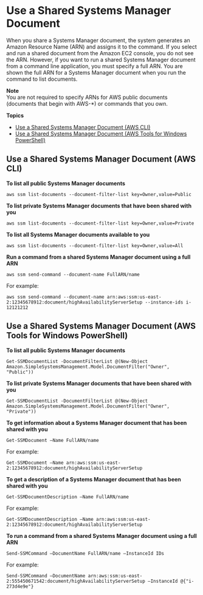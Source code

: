 # Use a Shared Systems Manager Document<a name="ssm-using-shared"></a>

When you share a Systems Manager document, the system generates an Amazon Resource Name \(ARN\) and assigns it to the command\. If you select and run a shared document from the Amazon EC2 console, you do not see the ARN\. However, if you want to run a shared Systems Manager document from a command line application, you must specify a full ARN\. You are shown the full ARN for a Systems Manager document when you run the command to list documents\. 

**Note**  
You are not required to specify ARNs for AWS public documents \(documents that begin with AWS\-\*\) or commands that you own\.

**Topics**
+ [Use a Shared Systems Manager Document \(AWS CLI\)](#ssm-using-shared-cli)
+ [Use a Shared Systems Manager Document \(AWS Tools for Windows PowerShell\)](#ssm-using-shared-ps)

## Use a Shared Systems Manager Document \(AWS CLI\)<a name="ssm-using-shared-cli"></a>

**To list all public Systems Manager documents**

```
aws ssm list-documents --document-filter-list key=Owner,value=Public
```

**To list private Systems Manager documents that have been shared with you**

```
aws ssm list-documents --document-filter-list key=Owner,value=Private
```

**To list all Systems Manager documents available to you**

```
aws ssm list-documents --document-filter-list key=Owner,value=All
```

**Run a command from a shared Systems Manager document using a full ARN**

```
aws ssm send-command --document-name FullARN/name
```

For example:

```
aws ssm send-command --document-name arn:aws:ssm:us-east-2:12345678912:document/highAvailabilityServerSetup --instance-ids i-12121212
```

## Use a Shared Systems Manager Document \(AWS Tools for Windows PowerShell\)<a name="ssm-using-shared-ps"></a>

**To list all public Systems Manager documents**

```
Get-SSMDocumentList -DocumentFilterList @(New-Object Amazon.SimpleSystemsManagement.Model.DocumentFilter("Owner", "Public"))
```

**To list private Systems Manager documents that have been shared with you**

```
Get-SSMDocumentList -DocumentFilterList @(New-Object Amazon.SimpleSystemsManagement.Model.DocumentFilter("Owner", "Private"))
```

**To get information about a Systems Manager document that has been shared with you**

```
Get-SSMDocument –Name FullARN/name
```

For example:

```
Get-SSMDocument –Name arn:aws:ssm:us-east-2:12345678912:document/highAvailabilityServerSetup
```

**To get a description of a Systems Manager document that has been shared with you**

```
Get-SSMDocumentDescription –Name FullARN/name
```

For example:

```
Get-SSMDocumentDescription –Name arn:aws:ssm:us-east-2:12345678912:document/highAvailabilityServerSetup
```

**To run a command from a shared Systems Manager document using a full ARN**

```
Send-SSMCommand –DocumentName FullARN/name –InstanceId IDs
```

For example:

```
Send-SSMCommand –DocumentName arn:aws:ssm:us-east-2:555450671542:document/highAvailabilityServerSetup –InstanceId @{"i-273d4e9e"}
```